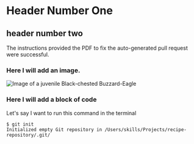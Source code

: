 # Header Number One

## header number two
The instructions provided the PDF to fix the auto-generated pull request were successful.

### Here I will add an image.

![Image of a juvenile Black-chested Buzzard-Eagle](https://github.com/justinwbaldwin/justinwbaldwin.github.io/blob/master/img/logo.jpg)

### Here I will add a block of code

Let's say I want to run this command in the terminal

```
$ git init
Initialized empty Git repository in /Users/skills/Projects/recipe-repository/.git/
```
